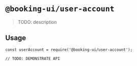 # `@booking-ui/user-account`

> TODO: description

## Usage

```
const userAccount = require('@booking-ui/user-account');

// TODO: DEMONSTRATE API
```
